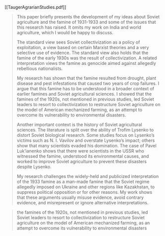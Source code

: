 [[TaugerAgrarianStudies.pdf]]

> This paper briefly presents the development of my ideas about Soviet agriculture and the famine of 1931-1933 and some of the issues that this research has raised. It omits my work on India and world agriculture, which I would be happy to discuss. 
> 
> The standard view sees Soviet collectivization as a policy of exploitation, a view based on certain Marxist theories and a very selective use of evidence. The standard view also holds that the famine of the early 1930s was the result of collectivization. A related interpretation views the famine as genocide aimed against allegedly rebellious nationalists. 
> 
> My research has shown that the famine resulted from drought, plant disease and pest infestations that caused two years of crop failures. I argue that this famine has to be understood in a broader context of earlier famines and Soviet agricultural sciences. I showed that the famines of the 1920s, not mentioned in previous studies, led Soviet leaders to resort to collectivization to restructure Soviet agriculture on the model of American mechanized farming, as an attempt to overcome its vulnerability to environmental disasters. 
> 
> Another important context is the history of Soviet agricultural sciences. The literature is split over the ability of Trofim Lysenko to distort Soviet biological research. Some studies focus on Lysenko’s victims such as N. I. Vavilov and overstate Lysenko’s impact; others show that many scientists evaded his domination. The case of Pavel Luk’ianenko shows that there were scientists in the USSR who witnessed the famine, understood its environmental causes, and worked to improve Soviet agriculture to prevent these disasters despite Lysenko. 
> 
> My research challenges the widely-held and publicized interpretation of the 1933 famine as a man-made famine that the Soviet regime allegedly imposed on Ukraine and other regions like Kazakhstan, to suppress political opposition or for other reasons. My work shows that these arguments usually misuse evidence, avoid contrary evidence, and misrepresent or ignore alternative interpretations.

>the famines of the 1920s, not mentioned in previous studies, led Soviet leaders to resort to collectivization to restructure Soviet agriculture on the model of American mechanized farming, as an attempt to overcome its vulnerability to environmental disasters

